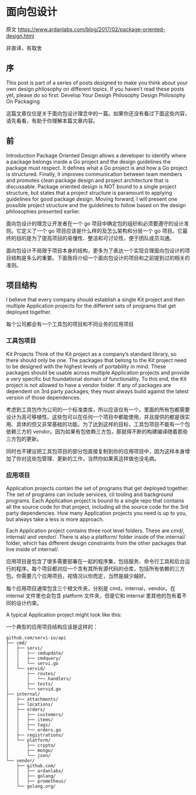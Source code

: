 # 面向包设计

原文 https://www.ardanlabs.com/blog/2017/02/package-oriented-design.html

非直译，有取舍

## 序

This post is part of a series of posts designed to make you think about your own design philosophy on different topics. If you haven’t read these posts yet, please do so first:
Develop Your Design Philosophy
Design Philosophy On Packaging

这篇文章仅仅是关于面向包设计理念中的一篇。如果你还没有看过下面这些内容，请先看看，有助于你理解本篇文章内容。

## 前

Introduction
Package Oriented Design allows a developer to identify where a package belongs inside a Go project and the design guidelines the package must respect. It defines what a Go project is and how a Go project is structured. Finally, it improves communication between team members and promotes clean package design and project architecture that is discussable.
Package oriented design is NOT bound to a single project structure, but states that a project structure is paramount to applying guidelines for good package design. Moving forward, I will present one possible project structure and the guidelines to follow based on the design philosophies presented earlier.

面向包设计的理念让开发者在一个 go 项目中确定包的组织和必须要遵守的设计准则。它定义了一个 go 项目应该是什么样的及怎么架构和分层一个 go 项目。它最终的目的是为了提高项目的易懂性、整洁和可讨论性，便于团队成员沟通。

面向包设计不局限于项目本身的结构，更多为了表达一个实现合理面向包设计的项目结构是多么的重要。下面我将介绍一个面向包设计的项目和之前提到过的相关的准则。

## 项目结构

I believe that every company should establish a single Kit project and then multiple Application projects for the different sets of programs that get deployed together.

每个公司都会有一个工具包的项目和不同业务的应用项目

### 工具包项目

Kit Projects
Think of the Kit project as a company’s standard library, so there should only be one. The packages that belong to the Kit project need to be designed with the highest levels of portability in mind. These packages should be usable across multiple Application projects and provide a very specific but foundational domain of functionality. To this end, the Kit project is not allowed to have a vendor folder. If any of packages are dependent on 3rd party packages, they must always build against the latest version of those dependences.

考虑到工具包作为公司的一个标准类库，所以应该仅有一个。里面的所有包都需要设计为高可移植性。这些包可以在任何一个项目中都能使用，并且提供的都是很实用、具体的但又非常基础的功能。为了达到这样的目标，工具包项目不能有一个包依赖三方的 vendor。因为如果有包依赖三方包，那就得不断的构建编译随着那些三方包的更新。

同时也不建议把工具包项目的部分包直接复制到你的应用项目中，因为这样本身增加了你对这些包管理、更新的工作，当然你如果真这样做也没毛病。

### 应用项目

Application projects contain the set of programs that get deployed together. The set of programs can include services, cli tooling and background programs. Each Application project is bound to a single repo that contains all the source code for that project, including all the source code for the 3rd party dependencies. How many Application projects you need is up to you, but always take a less is more approach.

Each Application project contains three root level folders. These are cmd/, internal/ and vendor/. There is also a platform/ folder inside of the internal/ folder, which has different design constraints from the other packages that live inside of internal/.

应用项目是包含了很多需要部署在一起的程序集，包括服务、命令行工具和后台运行的程序。每个项目都对应一个含有其所有源代码的仓库，包括所有依赖的三方包。你需要几个应用项目，视情况以你而定，当然是越少越好。

每个应用项目通常包含三个根文件夹，分别是 cmd，internal，vendor。在 internal 文件里也会包含 platform 文件夹，但是它和 internal 里其他的包有着不同的设计约束。

A typical Application project might look like this:

一个典型的应用项目结构应该是这样的：

```
github.com/servi-io/api
├── cmd/
│   ├── servi/
│   │   ├── cmdupdate/
│   │   ├── cmdquery/
│   │   └── servi.go
│   └── servid/
│       ├── routes/
│       │   └── handlers/
│       ├── tests/
│       └── servid.go
├── internal/
│   ├── attachments/
│   ├── locations/
│   ├── orders/
│   │   ├── customers/
│   │   ├── items/
│   │   ├── tags/
│   │   └── orders.go
│   ├── registrations/
│   └── platform/
│       ├── crypto/
│       ├── mongo/
│       └── json/
└── vendor/
    ├── github.com/
    │   ├── ardanlabs/
    │   ├── golang/
    │   ├── prometheus/
    └── golang.org/
```
